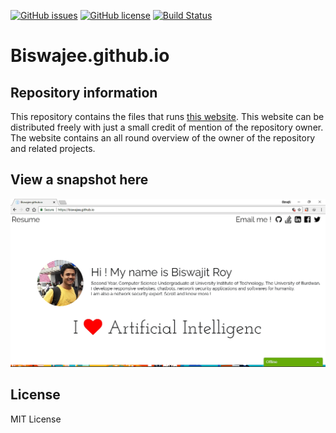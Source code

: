 [![GitHub issues](https://img.shields.io/github/issues/Biswajee/biswajee.github.io.svg)](https://github.com/Biswajee/biswajee.github.io/issues)
[![GitHub license](https://img.shields.io/github/license/Biswajee/biswajee.github.io.svg)](https://github.com/Biswajee/biswajee.github.io/blob/master/LICENSE)
[![Build Status](https://travis-ci.org/Biswajee/biswajee.github.io.svg?branch=master)](https://travis-ci.org/Biswajee/biswajee.github.io)

# Biswajee.github.io 

## Repository information
This repository contains the files that runs [this website](https://biswajee.github.io).
This website can be distributed freely with just a small credit of mention of the repository owner.
The website contains an all round overview of the owner of the repository and related projects.

## View a snapshot here

![Alt text](images/screenshot.png?raw=true "Snapshot of GitHub website")

## License

MIT License
